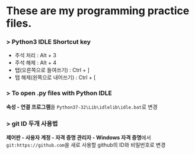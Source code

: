 # These are my programming practice files.

### > Python3 IDLE Shortcut key

- 주석 처리 : Alt + 3
- 주석 해제 : Alt + 4
- 탭(오른쪽으로 들여쓰기) : Ctrl + ]
- 탭 해제(왼쪽으로 내어쓰기) : Ctrl + [


### > To open .py files with Python IDLE

**속성 - 연결 프로그램**을 `Python37-32\Lib\idlelib\idle.bat`로 변경


### > git ID 두개 사용법

**제어판 - 사용자 계정 - 자격 증명 관리자 - Windows 자격 증명**에서 `git:https://github.com`을 새로 사용할 github의 ID와 비밀번호로 변경